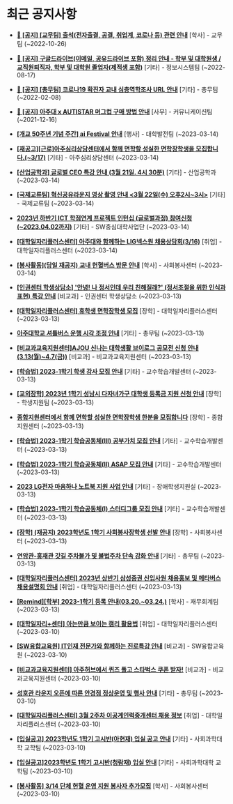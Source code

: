 # 최근 공지사항

* **[📌 [공지] [교무팀] 출석(전자출결, 공결, 취업계, 코로나 등) 관련 안내](http://ajou.ac.kr/kr/ajou/notice.do?mode=view&amp;articleNo=205552&amp;article.offset=0&amp;articleLimit=30)**
 [학사] - 교무팀 (~2022-10-26)

* **[📌 [공지] 구글드라이브(이메일, 공유드라이브 포함) 정리 안내 - 학부 및 대학원생 / 교직원퇴직자, 학부 및 대학원 졸업자(제적생 포함)](http://ajou.ac.kr/kr/ajou/notice.do?mode=view&amp;articleNo=202858&amp;article.offset=0&amp;articleLimit=30)**
 [기타] - 정보시스템팀 (~2022-08-17)

* **[📌 [공지] [총무팀] 코로나19 확진자 교내 심층역학조사 URL 안내](http://ajou.ac.kr/kr/ajou/notice.do?mode=view&amp;articleNo=180493&amp;article.offset=0&amp;articleLimit=30)**
 [기타] - 총무팀 (~2022-02-08)

* **[📌 [공지] 아주대 x AUTISTAR 머그컵 구매 방법 안내](http://ajou.ac.kr/kr/ajou/notice.do?mode=view&amp;articleNo=147976&amp;article.offset=0&amp;articleLimit=30)**
 [사무] - 커뮤니케이션팀 (~2021-12-16)

* **[[개교 50주년 기념 주간] ai Festival 안내](http://ajou.ac.kr/kr/ajou/notice.do?mode=view&amp;articleNo=211971&amp;article.offset=0&amp;articleLimit=30)**
 [행사] - 대학발전팀 (~2023-03-14)

* **[[재공고][근로]아주심리상담센터에서 함께 면학할 성실한 면학장학생을 모집합니다.(~3/17)](http://ajou.ac.kr/kr/ajou/notice.do?mode=view&amp;articleNo=211958&amp;article.offset=0&amp;articleLimit=30)**
 [기타] - 아주심리상담센터 (~2023-03-14)

* **[[산업공학과] 글로벌 CEO 특강 안내 (3월 21일. 4시 30분)](http://ajou.ac.kr/kr/ajou/notice.do?mode=view&amp;articleNo=211924&amp;article.offset=0&amp;articleLimit=30)**
 [기타] - 산업공학과 (~2023-03-14)

* **[[국제교류팀] 혁신공유라운지 영상 촬영 안내 &lt;3월 22일(수) 오후2시~3시&gt;](http://ajou.ac.kr/kr/ajou/notice.do?mode=view&amp;articleNo=211923&amp;article.offset=0&amp;articleLimit=30)**
 [기타] - 국제교류팀 (~2023-03-14)

* **[2023년 하반기 ICT 학점연계 프로젝트 인턴십 (글로벌과정) 참여신청(~2023.04.02까지)](http://ajou.ac.kr/kr/ajou/notice.do?mode=view&amp;articleNo=211921&amp;article.offset=0&amp;articleLimit=30)**
 [기타] - SW중심대학사업단 (~2023-03-14)

* **[[대학일자리플러스센터] 아주대와 함께하는 LIG넥스원 채용상담회(3/16)](http://ajou.ac.kr/kr/ajou/notice.do?mode=view&amp;articleNo=211919&amp;article.offset=0&amp;articleLimit=30)**
 [취업] - 대학일자리플러스센터 (~2023-03-14)

* **[[봉사활동](당일 재공지) 교내 헌혈버스 방문 안내](http://ajou.ac.kr/kr/ajou/notice.do?mode=view&amp;articleNo=211918&amp;article.offset=0&amp;articleLimit=30)**
 [학사] - 사회봉사센터 (~2023-03-14)

* **[[인권센터 학생상담소] &#x27;안녕! 나 정서인데 우리 친해질래?&#x27; (정서조절을 위한 인식과 표현) 특강 안내](http://ajou.ac.kr/kr/ajou/notice.do?mode=view&amp;articleNo=211912&amp;article.offset=0&amp;articleLimit=30)**
 [비교과] - 인권센터 학생상담소 (~2023-03-13)

* **[[대학일자리플러스센터] 휴학생 면학장학생 모집](http://ajou.ac.kr/kr/ajou/notice.do?mode=view&amp;articleNo=211903&amp;article.offset=0&amp;articleLimit=30)**
 [장학] - 대학일자리플러스센터 (~2023-03-13)

* **[아주대학교 셔틀버스 운행 시각 조정 안내](http://ajou.ac.kr/kr/ajou/notice.do?mode=view&amp;articleNo=211901&amp;article.offset=0&amp;articleLimit=30)**
 [기타] - 총무팀 (~2023-03-13)

* **[[비교과교육지원센터]AJOU 신나는 대학생활 브이로그 공모전 신청 안내(3.13(월)~4.7(금))](http://ajou.ac.kr/kr/ajou/notice.do?mode=view&amp;articleNo=211898&amp;article.offset=0&amp;articleLimit=30)**
 [비교과] - 비교과교육지원센터 (~2023-03-13)

* **[[학습법] 2023-1학기 학생 강사 모집 안내](http://ajou.ac.kr/kr/ajou/notice.do?mode=view&amp;articleNo=211876&amp;article.offset=0&amp;articleLimit=30)**
 [기타] - 교수학습개발센터 (~2023-03-13)

* **[[교외장학] 2023년 1학기 성남시 다자녀가구 대학생 등록금 지원 신청 안내](http://ajou.ac.kr/kr/ajou/notice.do?mode=view&amp;articleNo=211874&amp;article.offset=0&amp;articleLimit=30)**
 [장학] - 학생지원팀 (~2023-03-13)

* **[종합지원센터에서 함께 면학할 성실한 면학장학생 한분을 모집합니다](http://ajou.ac.kr/kr/ajou/notice.do?mode=view&amp;articleNo=211868&amp;article.offset=0&amp;articleLimit=30)**
 [장학] - 종합지원센터 (~2023-03-13)

* **[[학습법] 2023-1학기 학습공동체(III) 공부가치 모집 안내](http://ajou.ac.kr/kr/ajou/notice.do?mode=view&amp;articleNo=211854&amp;article.offset=0&amp;articleLimit=30)**
 [기타] - 교수학습개발센터 (~2023-03-13)

* **[[학습법] 2023-1학기 학습공동체(II) ASAP 모집 안내](http://ajou.ac.kr/kr/ajou/notice.do?mode=view&amp;articleNo=211853&amp;article.offset=0&amp;articleLimit=30)**
 [기타] - 교수학습개발센터 (~2023-03-13)

* **[2023 LG전자 마음하나 노트북 지원 사업 안내](http://ajou.ac.kr/kr/ajou/notice.do?mode=view&amp;articleNo=211852&amp;article.offset=0&amp;articleLimit=30)**
 [기타] - 장애학생지원실 (~2023-03-13)

* **[[학습법] 2023-1학기 학습공동체(I) 스터디그룹 모집 안내](http://ajou.ac.kr/kr/ajou/notice.do?mode=view&amp;articleNo=211851&amp;article.offset=0&amp;articleLimit=30)**
 [기타] - 교수학습개발센터 (~2023-03-13)

* **[[장학] (재공지) 2023학년도 1학기 사회봉사장학생 선발 안내](http://ajou.ac.kr/kr/ajou/notice.do?mode=view&amp;articleNo=211839&amp;article.offset=0&amp;articleLimit=30)**
 [장학] - 사회봉사센터 (~2023-03-13)

* **[연암관-홍재관 갓길 주차불가 및 불법주차 단속 강화 안내](http://ajou.ac.kr/kr/ajou/notice.do?mode=view&amp;articleNo=211835&amp;article.offset=0&amp;articleLimit=30)**
 [기타] - 총무팀 (~2023-03-13)

* **[[대학일자리플러스센터] 2023년 상반기 삼성증권 신입사원 채용홍보 및 메타버스 채용설명회 안내](http://ajou.ac.kr/kr/ajou/notice.do?mode=view&amp;articleNo=211832&amp;article.offset=0&amp;articleLimit=30)**
 [취업] - 대학일자리플러스센터 (~2023-03-13)

* **[[Remind][학부] 2023-1학기 등록 안내(03.20.~03.24.)](http://ajou.ac.kr/kr/ajou/notice.do?mode=view&amp;articleNo=211830&amp;article.offset=0&amp;articleLimit=30)**
 [학사] - 재무회계팀 (~2023-03-13)

* **[[대학일자리+센터] 아는만큼 보이는 캠리 활용법](http://ajou.ac.kr/kr/ajou/notice.do?mode=view&amp;articleNo=211826&amp;article.offset=0&amp;articleLimit=30)**
 [취업] - 대학일자리플러스센터 (~2023-03-10)

* **[[SW융합교육원] IT인재 전문가와 함께하는 진로특강 안내](http://ajou.ac.kr/kr/ajou/notice.do?mode=view&amp;articleNo=211820&amp;article.offset=0&amp;articleLimit=30)**
 [비교과] - SW융합교육원 (~2023-03-10)

* **[[비교과교육지원센터] 아주허브에서 퀴즈 풀고 스타벅스 쿠폰 받자!](http://ajou.ac.kr/kr/ajou/notice.do?mode=view&amp;articleNo=211818&amp;article.offset=0&amp;articleLimit=30)**
 [비교과] - 비교과교육지원센터 (~2023-03-10)

* **[성호관 라운지 오픈에 따른 안경점 정상운영 및 행사 안내](http://ajou.ac.kr/kr/ajou/notice.do?mode=view&amp;articleNo=211811&amp;article.offset=0&amp;articleLimit=30)**
 [기타] - 총무팀 (~2023-03-10)

* **[[대학일자리플러스센터] 3월 2주차 이공계인력중개센터 채용 정보](http://ajou.ac.kr/kr/ajou/notice.do?mode=view&amp;articleNo=211786&amp;article.offset=0&amp;articleLimit=30)**
 [취업] - 대학일자리플러스센터 (~2023-03-10)

* **[[입실공고] 2023학년도 1학기 고시반(아현재) 입실 공고 안내](http://ajou.ac.kr/kr/ajou/notice.do?mode=view&amp;articleNo=211781&amp;article.offset=0&amp;articleLimit=30)**
 [기타] - 사회과학대학 교학팀 (~2023-03-10)

* **[[입실공고]2023학년도 1학기 고시반(청람재) 입실 안내](http://ajou.ac.kr/kr/ajou/notice.do?mode=view&amp;articleNo=211780&amp;article.offset=0&amp;articleLimit=30)**
 [기타] - 사회과학대학 교학팀 (~2023-03-10)

* **[[봉사활동] 3/14 단체 헌혈 운영 지원 봉사자 추가모집](http://ajou.ac.kr/kr/ajou/notice.do?mode=view&amp;articleNo=211779&amp;article.offset=0&amp;articleLimit=30)**
 [학사] - 사회봉사센터 (~2023-03-10)
